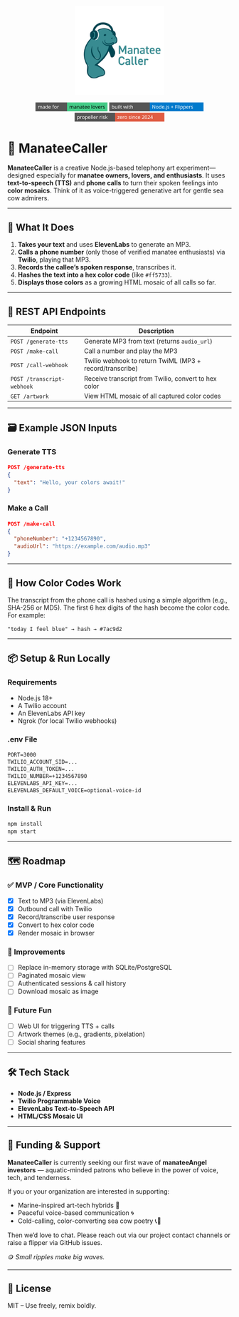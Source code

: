 <p align="center">
  <img src="public/manateecaller_logo.svg" width="200" alt="ManateeCaller Logo"/>
</p>

<p align="center">
  <img src="badges/manatee_love.svg" alt="Made for Manatee Lovers" width="162"  />
  <img src="badges/tech_stack.svg" alt="Built with Node.js + Twilio + TTS" width="212"/>
  <img src="badges/zero_props.svg" alt="Zero Propellers Since 2024" width="202"/>
</p>

# 🧜 ManateeCaller

**ManateeCaller** is a creative Node.js-based telephony art experiment—designed especially for **manatee owners, lovers, and enthusiasts**. It uses **text-to-speech (TTS)** and **phone calls** to turn their spoken feelings into **color mosaics**. Think of it as voice-triggered generative art for gentle sea cow admirers.

---

## 🚀 What It Does

1. **Takes your text** and uses **ElevenLabs** to generate an MP3.
2. **Calls a phone number** (only those of verified manatee enthusiasts) via **Twilio**, playing that MP3.
3. **Records the callee’s spoken response**, transcribes it.
4. **Hashes the text into a hex color code** (like `#ff5733`).
5. **Displays those colors** as a growing HTML mosaic of all calls so far.

---

## 🔧 REST API Endpoints

| Endpoint | Description |
|----------|-------------|
| `POST /generate-tts` | Generate MP3 from text (returns `audio_url`) |
| `POST /make-call` | Call a number and play the MP3 |
| `POST /call-webhook` | Twilio webhook to return TwiML (MP3 + record/transcribe) |
| `POST /transcript-webhook` | Receive transcript from Twilio, convert to hex color |
| `GET /artwork` | View HTML mosaic of all captured color codes |

---

## 🗃️ Example JSON Inputs

### Generate TTS
```json
POST /generate-tts
{
  "text": "Hello, your colors await!"
}
```

### Make a Call
```json
POST /make-call
{
  "phoneNumber": "+1234567890",
  "audioUrl": "https://example.com/audio.mp3"
}
```

---

## 🌈 How Color Codes Work

The transcript from the phone call is hashed using a simple algorithm (e.g., SHA-256 or MD5). The first 6 hex digits of the hash become the color code. For example:

```
"today I feel blue" → hash → #7ac9d2
```

---

## 📦 Setup & Run Locally

### Requirements

- Node.js 18+
- A Twilio account
- An ElevenLabs API key
- Ngrok (for local Twilio webhooks)

### .env File
```
PORT=3000
TWILIO_ACCOUNT_SID=...
TWILIO_AUTH_TOKEN=...
TWILIO_NUMBER=+1234567890
ELEVENLABS_API_KEY=...
ELEVENLABS_DEFAULT_VOICE=optional-voice-id
```

### Install & Run
```bash
npm install
npm start
```

---

## 🗺️ Roadmap

### ✅ MVP / Core Functionality
- [x] Text to MP3 (via ElevenLabs)
- [x] Outbound call with Twilio
- [x] Record/transcribe user response
- [x] Convert to hex color code
- [x] Render mosaic in browser

### 🧪 Improvements
- [ ] Replace in-memory storage with SQLite/PostgreSQL
- [ ] Paginated mosaic view
- [ ] Authenticated sessions & call history
- [ ] Download mosaic as image

### 🎨 Future Fun
- [ ] Web UI for triggering TTS + calls
- [ ] Artwork themes (e.g., gradients, pixelation)
- [ ] Social sharing features

---

## 🛠️ Tech Stack

- **Node.js / Express**
- **Twilio Programmable Voice**
- **ElevenLabs Text-to-Speech API**
- **HTML/CSS Mosaic UI**

---

## 💸 Funding & Support

**ManateeCaller** is currently seeking our first wave of **manateeAngel investors** — aquatic-minded patrons who believe in the power of voice, tech, and tenderness.

If you or your organization are interested in supporting:
- Marine-inspired art-tech hybrids 🐚
- Peaceful voice-based communication 🌀
- Cold-calling, color-converting sea cow poetry 📞🎨

Then we’d love to chat. Please reach out via our project contact channels or raise a flipper via GitHub issues.

🪙 *Small ripples make big waves.*


---

## 📄 License

MIT – Use freely, remix boldly.
